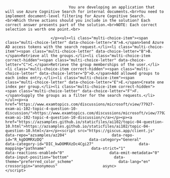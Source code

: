 <p class="card-text">
							
								You are developing an application that will use Azure Cognitive Search for internal documents.<br>You need to implement document-level filtering for Azure Cognitive Search.<br>Which three actions should you include in the solution? Each correct answer presents part of the solution.<br>NOTE: Each correct selection is worth one point.<br>
							
						</p><ul><li class="multi-choice-item"><span class="multi-choice-letter" data-choice-letter="A">A.</span>Send Azure AD access tokens with the search request.</li><li class="multi-choice-item"><span class="multi-choice-letter" data-choice-letter="B">B.</span>Retrieve all the groups.</li><li class="multi-choice-item correct-hidden"><span class="multi-choice-letter" data-choice-letter="C">C.</span>Retrieve the group memberships of the user.</li><li class="multi-choice-item correct-hidden"><span class="multi-choice-letter" data-choice-letter="D">D.</span>Add allowed groups to each index entry.</li><li class="multi-choice-item"><span class="multi-choice-letter" data-choice-letter="E">E.</span>Create one index per group.</li><li class="multi-choice-item correct-hidden"><span class="multi-choice-letter" data-choice-letter="F">F.</span>Supply the groups as a filter for the search requests.</li></ul><p><a href="https://www.examtopics.com/discussions/microsoft/view/77927-exam-ai-102-topic-4-question-10-discussion/">https://www.examtopics.com/discussions/microsoft/view/77927-exam-ai-102-topic-4-question-10-discussion/</a></p><p><a href="https://azsamples.github.io/staticfiles/ai102/topic-04-question-10.html">https://azsamples.github.io/staticfiles/ai102/topic-04-question-10.html</a></p><script src="https://giscus.app/client.js"                    data-repo="azsamples/az204"                    data-repo-id="R_kgDOMRXzDQ"                    data-category="General"                    data-category-id="DIC_kwDOMRXzDc4Cgi27"                    data-mapping="pathname"                    data-strict="1"                    data-reactions-enabled="0"                    data-emit-metadata="0"                    data-input-position="bottom"                    data-theme="preferred_color_scheme"                    data-lang="en"                    crossorigin="anonymous"                    async>                    </script>